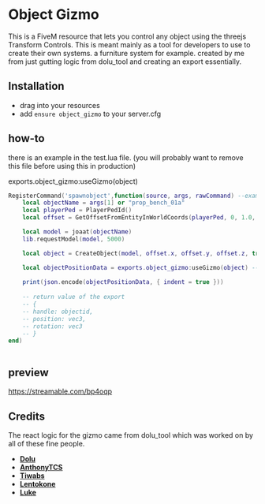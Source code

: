# Object Gizmo
This is a FiveM resource that lets you control any object using the threejs Transform Controls. This is meant mainly as a tool for developers to use to create their own systems. a furniture system for example.
created by me from just gutting logic from dolu_tool and creating an export essentially.

## Installation
- drag into your resources
- add `ensure object_gizmo` to your server.cfg

## how-to

there is an example in the test.lua file. (you will probably want to remove this file before using this in production)

exports.object_gizmo:useGizmo(object)

```lua
RegisterCommand('spawnobject',function(source, args, rawCommand) --example of how the gizmo could be used /spawnobject {object model name}
    local objectName = args[1] or "prop_bench_01a"
    local playerPed = PlayerPedId()
    local offset = GetOffsetFromEntityInWorldCoords(playerPed, 0, 1.0, 0)

    local model = joaat(objectName)
    lib.requestModel(model, 5000)

    local object = CreateObject(model, offset.x, offset.y, offset.z, true, false, false)

    local objectPositionData = exports.object_gizmo:useGizmo(object) --export for the gizmo. just pass an object handle to the function.
    
    print(json.encode(objectPositionData, { indent = true }))
    
    -- return value of the export
    -- {
    -- handle: objectid,
    -- position: vec3,
    -- rotation: vec3
    -- }
end)



```

## preview
https://streamable.com/bp4oqp


## Credits
The react logic for the gizmo came from dolu_tool which was worked on by all of these fine people.
- **[Dolu](https://github.com/dolutattoo)**
- **[AnthonyTCS](https://github.com/AnthonyTCS)**
- **[Tiwabs](https://github.com/Tiwabs)**
- **[Lentokone](https://github.com/Aik-10)**
- **[Luke](https://github.com/Lukewastakenn)**
